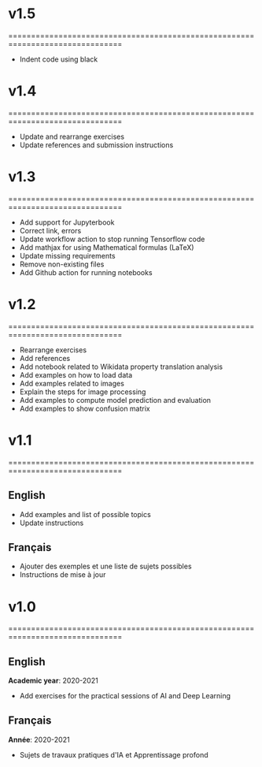 # v1.5
===============================================================================
- Indent code using black

# v1.4
===============================================================================
- Update and rearrange exercises
- Update references and submission instructions

# v1.3
===============================================================================
- Add support for Jupyterbook
- Correct link, errors
- Update workflow action to stop running Tensorflow code
- Add mathjax for using Mathematical formulas (LaTeX)
- Update missing requirements
- Remove non-existing files
- Add Github action for running notebooks

# v1.2
===============================================================================
* Rearrange exercises
* Add references
* Add notebook related to Wikidata property translation analysis
* Add examples on how to load data
* Add examples related to images
* Explain the steps for image processing
* Add examples to compute model prediction and evaluation
* Add examples to show confusion matrix

# v1.1
===============================================================================
## English
* Add examples and list of possible topics
* Update instructions

## Français
* Ajouter des exemples et une liste de sujets possibles
* Instructions de mise à jour

# v1.0
===============================================================================
## English
**Academic year**: 2020-2021
* Add exercises for the practical sessions of AI and Deep Learning

## Français
**Année**: 2020-2021
* Sujets de travaux pratiques d'IA et Apprentissage profond


